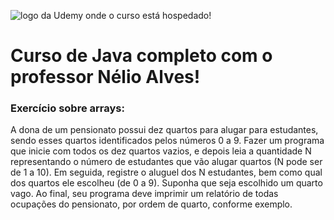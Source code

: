 ![logo da Udemy onde o curso está hospedado!](https://cdn.substack.com/image/fetch/f_auto,q_auto:good,fl_progressive:steep/https://bucketeer-e05bbc84-baa3-437e-9518-adb32be77984.s3.amazonaws.com/public/images/81ca3b54-bb75-458f-bd81-3eab7343567b_1200x630.png)

# Curso de Java completo com o professor Nélio Alves!


### Exercício sobre arrays:
A dona de um pensionato possui dez quartos para alugar para estudantes, sendo esses quartos identificados pelos números 0 a 9. Fazer um programa que inicie com todos os dez quartos vazios, e depois leia a quantidade N representando o número de estudantes que vão alugar quartos (N pode ser de 1 a 10). Em seguida, registre o aluguel dos N estudantes, bem como qual dos quartos ele escolheu (de 0 a 9). Suponha que seja escolhido um quarto vago. Ao final, seu programa deve imprimir um relatório de todas ocupações do pensionato, por ordem de quarto, conforme exemplo.
